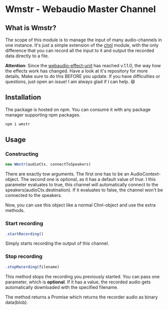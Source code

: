 # Wmstr - Webaudio Master Channel

## What is Wmstr?
The scope of this module is to manage the input of many audio-channels in one instance.
It's just a simple extension of the [chnl](../chnl/README.md) module, with the only difference that you can record all the input to it and output the recorded data directly to a file.

__Attention__: Since the [webaudio-effect-unit](../webaudio-effect-unit/README.md) has reached v.1.1.0, the way how the effects work has changed. Have a look at it's repository for more details. Make sure to do this BEFORE you update. If you have difficulties or questions, just open an issue! I am always glad if I can help. :smile:

## Installation
The package is hosted on npm. You can consume it with any package manager supporting npm packages.
```bash
npm i wmstr
```

## Usage
### Constructing
```javascript
new Wmstr(audioCtx, connectToSpeakers)
```

There are exactly tow arguments.
The first one has to be an AudioContext-object.
The second one is optional, as it has a default value of _true_. I this parameter evaluates to true, this channel will automatically connect to the speakers(audioCtx.destination). If it evaluates to false, the channel won't be connected to the speakers.

Now, you can use this object like a normal Chnl-object and use the extra methods.

### Start recording
```javascript
.startRecording()
```

Simply starts recording the output of this channel.

### Stop recording
```javascript
.stopRecording(filename)
```

This method stops the recording you previously started.
You can pass one parameter, which is __optional__.
If it has a value, the recorded audio gets automatically downloaded with the specified filename.

The method returns a Promise which returns the recorder audio as binary data(blob).
